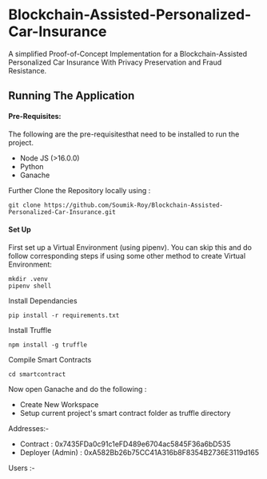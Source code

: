 # Blockchain-Assisted-Personalized-Car-Insurance

A simplified Proof-of-Concept Implementation for a Blockchain-Assisted Personalized Car Insurance With Privacy Preservation and Fraud Resistance.

## Running The Application

#### Pre-Requisites:
The following are the pre-requisitesthat need to be installed to run the project.
- Node JS (>16.0.0)
- Python
- Ganache

Further Clone the Repository locally using : 
```
git clone https://github.com/Soumik-Roy/Blockchain-Assisted-Personalized-Car-Insurance.git
```

#### Set Up

First set up a Virtual Environment (using pipenv). You can skip this and do follow corresponding steps if using some other method to create Virtual Environment: 
```
mkdir .venv
pipenv shell
```

Install Dependancies
```
pip install -r requirements.txt
```

Install Truffle
```
npm install -g truffle
```

Compile Smart Contracts 
```
cd smartcontract

```

Now open Ganache and do the following : 
- Create New Workspace
- Setup current project's smart contract folder as truffle directory

Addresses:-
- Contract : 0x7435FDa0c91c1eFD489e6704ac5845F36a6bD535
- Deployer (Admin) : 0xA582Bb26b75CC41A316b8F8354B2736E3119d165

 Users :- 

